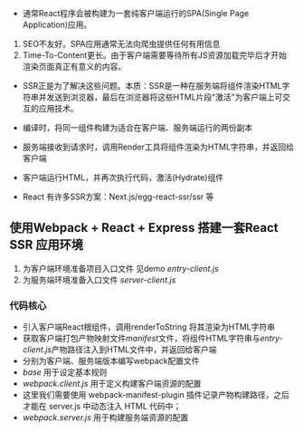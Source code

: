 * 通常React程序会被构建为一套纯客户端运行的SPA(Single Page Application)应用。
1. SEO不友好。SPA应用通常无法向爬虫提供任何有用信息
2. Time-To-Content更长。由于客户端需要等待所有JS资源加载完毕后才开始渲染页面真正有意义的内容。
* SSR正是为了解决这些问题。本质：SSR是一种在服务端将组件渲染HTML字符串并发送到浏览器，最后在浏览器将这些HTML片段"激活"为客户端上可交互的应用技术。
* 编译时，将同一组件构建为适合在客户端、服务端运行的两份副本
* 服务端接收到请求时，调用Render工具将组件渲染为HTML字符串，并返回给客户端
* 客户端运行HTML，并再次执行代码，激活(Hydrate)组件

* React 有许多SSR方案：Next.js/egg-react-ssr/ssr 等

## 使用Webpack + React + Express 搭建一套React SSR 应用环境
1. 为客户端环境准备项目入口文件 见demo *entry-client.js*
2. 为服务端环境准备入口文件 *server-client.js*
### 代码核心
* 引入客户端React根组件，调用renderToString 将其渲染为HTML字符串
* 获取客户端打包产物映射文件*manifest*文件，将组件HTML字符串与*entry-client.js*产物路径注入到HTML文件中，并返回给客户端
* 分别为客户端、服务端版本编写webpack配置文件
* *base* 用于设定基本规则
* *webpack.client.js* 用于定义构建客户端资源的配置 
* 这里我们需要使用 webpack-manifest-plugin 插件记录产物构建路径，之后才能在 server.js 中动态注入 HTML 代码中；
* *webpack.server.js* 用于构建服务端资源的配置
